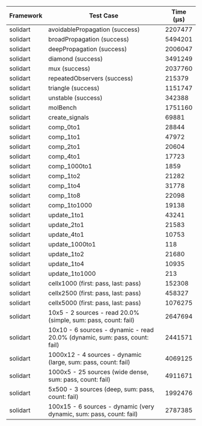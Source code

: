 | Framework | Test Case | Time (μs) |
| --- | --- | --- |
| solidart | avoidablePropagation (success) | 2207477 |
| solidart | broadPropagation (success) | 5494201 |
| solidart | deepPropagation (success) | 2006047 |
| solidart | diamond (success) | 3491249 |
| solidart | mux (success) | 2037760 |
| solidart | repeatedObservers (success) | 215379 |
| solidart | triangle (success) | 1151747 |
| solidart | unstable (success) | 342388 |
| solidart | molBench | 1751160 |
| solidart | create_signals | 69881 |
| solidart | comp_0to1 | 28844 |
| solidart | comp_1to1 | 47972 |
| solidart | comp_2to1 | 20604 |
| solidart | comp_4to1 | 17723 |
| solidart | comp_1000to1 | 1859 |
| solidart | comp_1to2 | 21282 |
| solidart | comp_1to4 | 31778 |
| solidart | comp_1to8 | 22098 |
| solidart | comp_1to1000 | 19138 |
| solidart | update_1to1 | 43241 |
| solidart | update_2to1 | 21583 |
| solidart | update_4to1 | 10753 |
| solidart | update_1000to1 | 118 |
| solidart | update_1to2 | 21680 |
| solidart | update_1to4 | 10935 |
| solidart | update_1to1000 | 213 |
| solidart | cellx1000 (first: pass, last: pass) | 152308 |
| solidart | cellx2500 (first: pass, last: pass) | 458327 |
| solidart | cellx5000 (first: pass, last: pass) | 1076275 |
| solidart | 10x5 - 2 sources - read 20.0% (simple, sum: pass, count: fail) | 2647694 |
| solidart | 10x10 - 6 sources - dynamic - read 20.0% (dynamic, sum: pass, count: fail) | 2441571 |
| solidart | 1000x12 - 4 sources - dynamic (large, sum: pass, count: fail) | 4069125 |
| solidart | 1000x5 - 25 sources (wide dense, sum: pass, count: fail) | 4911671 |
| solidart | 5x500 - 3 sources (deep, sum: pass, count: fail) | 1992476 |
| solidart | 100x15 - 6 sources - dynamic (very dynamic, sum: pass, count: fail) | 2787385 |
